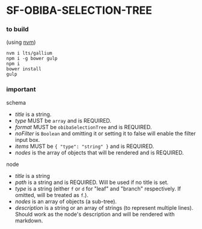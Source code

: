 # SF-OBIBA-SELECTION-TREE

### to build
(using [nvm](https://github.com/nvm-sh/nvm))

```
nvm i lts/gallium
npm i -g bower gulp
npm i
bower install
gulp
```

### important
schema
- *title* is a string.
- *type* MUST be `array` and is REQUIRED.
- *format* MUST be `obibaSelectionTree` and is REQUIRED.
- *noFilter* is `Boolean` and omitting it or setting it to false will enable the filter input box.
- *items* MUST be `{ "type": "string" }` and is REQUIRED.
- *nodes* is the array of objects that will be rendered and is REQUIRED.

node
- *title* is a string
- *path* is a string and is REQUIRED. Will be used if no title is set.
- *type* is a string (either `f` or `d` for "leaf" and "branch" respectively. If omitted, will be treated as `f`.).
- *nodes* is an array of objects (a sub-tree).
- *description* is a string or an array of strings (to represent multiple lines). Should work as the node's description and will be rendered with markdown.
